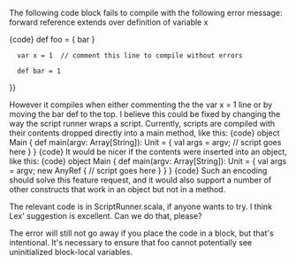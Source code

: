 The following code block fails to compile with the following error message: forward reference extends over definition of variable x

 {code}
      def foo = {
       bar
      }
    
      var x = 1  // comment this line to compile without errors
    
      def bar = 1
 }}

However it compiles when either commenting the the var x = 1 line or by moving the bar def to the top.
I believe this could be fixed by changing the way the script runner wraps a
script.  Currently, scripts are compiled with their contents dropped directly
into a main method, like this:
{code}
object Main {
  def main(argv: Array[String]): Unit = {
    val args = argv;
    // script goes here
  }
}
{code}
It would be nicer if the contents were inserted into an object, like this:
{code}
object Main {
  def main(argv: Array[String]): Unit = {
    val args = argv;
    new AnyRef {
      // script goes here
    }
  }
}
{code}
Such an encoding should solve this feature request, and it would also
support a number of other constructs that work in an object but not
in a method.

The relevant code is in ScriptRunner.scala, if anyone wants to try.
I think Lex' suggestion is excellent. Can we do that, please?

The error will still not go away if you place the code in a block, but that's intentional. It's necessary to ensure that foo cannot potentially see uninitialized block-local variables.
